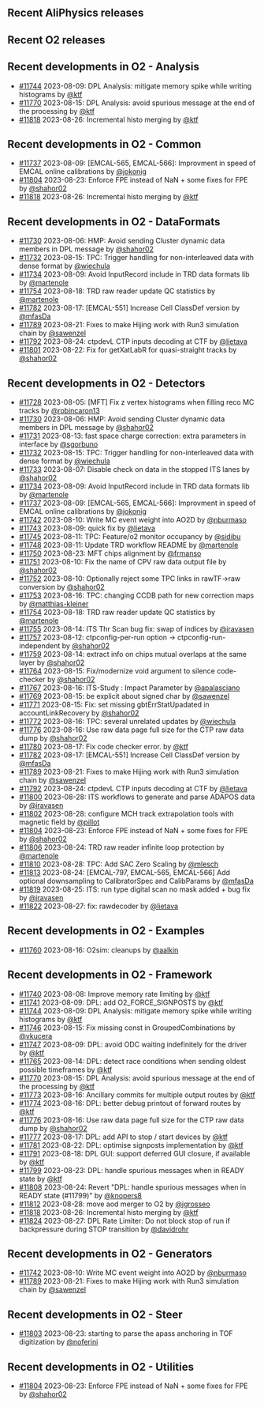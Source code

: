 ## Recent AliPhysics releases
## Recent O2 releases
## Recent developments in O2 - Analysis
- [\#11744](https://github.com/AliceO2Group/AliceO2/pull/11744) 2023-08-09: DPL Analysis: mitigate memory spike while writing histograms by [@ktf](https://github.com/ktf)
- [\#11770](https://github.com/AliceO2Group/AliceO2/pull/11770) 2023-08-15: DPL Analysis: avoid spurious message at the end of the processing by [@ktf](https://github.com/ktf)
- [\#11818](https://github.com/AliceO2Group/AliceO2/pull/11818) 2023-08-26: Incremental histo merging by [@ktf](https://github.com/ktf)
## Recent developments in O2 - Common
- [\#11737](https://github.com/AliceO2Group/AliceO2/pull/11737) 2023-08-09: [EMCAL-565, EMCAL-566]: Improvment in speed of EMCAL online calibrations by [@jokonig](https://github.com/jokonig)
- [\#11804](https://github.com/AliceO2Group/AliceO2/pull/11804) 2023-08-23: Enforce FPE instead of NaN + some fixes for FPE by [@shahor02](https://github.com/shahor02)
- [\#11818](https://github.com/AliceO2Group/AliceO2/pull/11818) 2023-08-26: Incremental histo merging by [@ktf](https://github.com/ktf)
## Recent developments in O2 - DataFormats
- [\#11730](https://github.com/AliceO2Group/AliceO2/pull/11730) 2023-08-06: HMP: Avoid sending Cluster dynamic data members in DPL message by [@shahor02](https://github.com/shahor02)
- [\#11732](https://github.com/AliceO2Group/AliceO2/pull/11732) 2023-08-15: TPC: Trigger handling for non-interleaved data with dense format by [@wiechula](https://github.com/wiechula)
- [\#11734](https://github.com/AliceO2Group/AliceO2/pull/11734) 2023-08-09: Avoid InputRecord include in TRD data formats lib by [@martenole](https://github.com/martenole)
- [\#11754](https://github.com/AliceO2Group/AliceO2/pull/11754) 2023-08-18: TRD raw reader update QC statistics by [@martenole](https://github.com/martenole)
- [\#11782](https://github.com/AliceO2Group/AliceO2/pull/11782) 2023-08-17: [EMCAL-551] Increase Cell ClassDef version by [@mfasDa](https://github.com/mfasDa)
- [\#11789](https://github.com/AliceO2Group/AliceO2/pull/11789) 2023-08-21: Fixes to make Hijing work with Run3 simulation chain by [@sawenzel](https://github.com/sawenzel)
- [\#11792](https://github.com/AliceO2Group/AliceO2/pull/11792) 2023-08-24: ctpdevL CTP inputs decoding at CTF by [@lietava](https://github.com/lietava)
- [\#11801](https://github.com/AliceO2Group/AliceO2/pull/11801) 2023-08-22: Fix for getXatLabR for quasi-straight tracks by [@shahor02](https://github.com/shahor02)
## Recent developments in O2 - Detectors
- [\#11728](https://github.com/AliceO2Group/AliceO2/pull/11728) 2023-08-05: [MFT] Fix z vertex histograms when filling reco MC tracks by [@robincaron13](https://github.com/robincaron13)
- [\#11730](https://github.com/AliceO2Group/AliceO2/pull/11730) 2023-08-06: HMP: Avoid sending Cluster dynamic data members in DPL message by [@shahor02](https://github.com/shahor02)
- [\#11731](https://github.com/AliceO2Group/AliceO2/pull/11731) 2023-08-13: fast space charge correction: extra parameters in interface by [@sgorbuno](https://github.com/sgorbuno)
- [\#11732](https://github.com/AliceO2Group/AliceO2/pull/11732) 2023-08-15: TPC: Trigger handling for non-interleaved data with dense format by [@wiechula](https://github.com/wiechula)
- [\#11733](https://github.com/AliceO2Group/AliceO2/pull/11733) 2023-08-07: Disable check on data in the stopped ITS lanes by [@shahor02](https://github.com/shahor02)
- [\#11734](https://github.com/AliceO2Group/AliceO2/pull/11734) 2023-08-09: Avoid InputRecord include in TRD data formats lib by [@martenole](https://github.com/martenole)
- [\#11737](https://github.com/AliceO2Group/AliceO2/pull/11737) 2023-08-09: [EMCAL-565, EMCAL-566]: Improvment in speed of EMCAL online calibrations by [@jokonig](https://github.com/jokonig)
- [\#11742](https://github.com/AliceO2Group/AliceO2/pull/11742) 2023-08-10: Write MC event weight into AO2D by [@nburmaso](https://github.com/nburmaso)
- [\#11743](https://github.com/AliceO2Group/AliceO2/pull/11743) 2023-08-09: quick fix by [@lietava](https://github.com/lietava)
- [\#11745](https://github.com/AliceO2Group/AliceO2/pull/11745) 2023-08-11: TPC: Feature/o2 monitor occupancy by [@sidibu](https://github.com/sidibu)
- [\#11748](https://github.com/AliceO2Group/AliceO2/pull/11748) 2023-08-11: Update TRD workflow README by [@martenole](https://github.com/martenole)
- [\#11750](https://github.com/AliceO2Group/AliceO2/pull/11750) 2023-08-23: MFT chips alignment by [@frmanso](https://github.com/frmanso)
- [\#11751](https://github.com/AliceO2Group/AliceO2/pull/11751) 2023-08-10: Fix the name of CPV raw data output file by [@shahor02](https://github.com/shahor02)
- [\#11752](https://github.com/AliceO2Group/AliceO2/pull/11752) 2023-08-10: Optionally reject some TPC links in rawTF->raw conversion by [@shahor02](https://github.com/shahor02)
- [\#11753](https://github.com/AliceO2Group/AliceO2/pull/11753) 2023-08-16: TPC: changing CCDB path for new correction maps by [@matthias-kleiner](https://github.com/matthias-kleiner)
- [\#11754](https://github.com/AliceO2Group/AliceO2/pull/11754) 2023-08-18: TRD raw reader update QC statistics by [@martenole](https://github.com/martenole)
- [\#11755](https://github.com/AliceO2Group/AliceO2/pull/11755) 2023-08-14: ITS Thr Scan bug fix: swap of indices by [@iravasen](https://github.com/iravasen)
- [\#11757](https://github.com/AliceO2Group/AliceO2/pull/11757) 2023-08-12: ctpconfig-per-run option -> ctpconfig-run-independent by [@shahor02](https://github.com/shahor02)
- [\#11759](https://github.com/AliceO2Group/AliceO2/pull/11759) 2023-08-14: extract info on chips mutual overlaps at the same layer by [@shahor02](https://github.com/shahor02)
- [\#11764](https://github.com/AliceO2Group/AliceO2/pull/11764) 2023-08-15: Fix/modernize void argument to silence code-checker by [@shahor02](https://github.com/shahor02)
- [\#11767](https://github.com/AliceO2Group/AliceO2/pull/11767) 2023-08-16: ITS-Study : Impact Parameter by [@apalasciano](https://github.com/apalasciano)
- [\#11769](https://github.com/AliceO2Group/AliceO2/pull/11769) 2023-08-15: be explicit about signed char by [@sawenzel](https://github.com/sawenzel)
- [\#11771](https://github.com/AliceO2Group/AliceO2/pull/11771) 2023-08-15: Fix: set missing gbtErrStatUpadated in accountLinkRecovery by [@shahor02](https://github.com/shahor02)
- [\#11772](https://github.com/AliceO2Group/AliceO2/pull/11772) 2023-08-16: TPC: several unrelated updates by [@wiechula](https://github.com/wiechula)
- [\#11776](https://github.com/AliceO2Group/AliceO2/pull/11776) 2023-08-16: Use raw data page full size for the CTP raw data dump by [@shahor02](https://github.com/shahor02)
- [\#11780](https://github.com/AliceO2Group/AliceO2/pull/11780) 2023-08-17: Fix code checker error. by [@ktf](https://github.com/ktf)
- [\#11782](https://github.com/AliceO2Group/AliceO2/pull/11782) 2023-08-17: [EMCAL-551] Increase Cell ClassDef version by [@mfasDa](https://github.com/mfasDa)
- [\#11789](https://github.com/AliceO2Group/AliceO2/pull/11789) 2023-08-21: Fixes to make Hijing work with Run3 simulation chain by [@sawenzel](https://github.com/sawenzel)
- [\#11792](https://github.com/AliceO2Group/AliceO2/pull/11792) 2023-08-24: ctpdevL CTP inputs decoding at CTF by [@lietava](https://github.com/lietava)
- [\#11800](https://github.com/AliceO2Group/AliceO2/pull/11800) 2023-08-28: ITS workflows to generate and parse ADAPOS data by [@iravasen](https://github.com/iravasen)
- [\#11802](https://github.com/AliceO2Group/AliceO2/pull/11802) 2023-08-28: configure MCH track extrapolation tools with magnetic field by [@pillot](https://github.com/pillot)
- [\#11804](https://github.com/AliceO2Group/AliceO2/pull/11804) 2023-08-23: Enforce FPE instead of NaN + some fixes for FPE by [@shahor02](https://github.com/shahor02)
- [\#11806](https://github.com/AliceO2Group/AliceO2/pull/11806) 2023-08-24: TRD raw reader infinite loop protection by [@martenole](https://github.com/martenole)
- [\#11810](https://github.com/AliceO2Group/AliceO2/pull/11810) 2023-08-28: TPC: Add SAC Zero Scaling  by [@mlesch](https://github.com/mlesch)
- [\#11813](https://github.com/AliceO2Group/AliceO2/pull/11813) 2023-08-24: [EMCAL-797, EMCAL-565, EMCAL-566] Add optional downsampling to CalibratorSpec and CalibParams by [@mfasDa](https://github.com/mfasDa)
- [\#11819](https://github.com/AliceO2Group/AliceO2/pull/11819) 2023-08-25: ITS: run type digital scan no mask added + bug fix by [@iravasen](https://github.com/iravasen)
- [\#11822](https://github.com/AliceO2Group/AliceO2/pull/11822) 2023-08-27: fix: rawdecoder by [@lietava](https://github.com/lietava)
## Recent developments in O2 - Examples
- [\#11760](https://github.com/AliceO2Group/AliceO2/pull/11760) 2023-08-16: O2sim: cleanups by [@aalkin](https://github.com/aalkin)
## Recent developments in O2 - Framework
- [\#11740](https://github.com/AliceO2Group/AliceO2/pull/11740) 2023-08-08: Improve memory rate limiting by [@ktf](https://github.com/ktf)
- [\#11741](https://github.com/AliceO2Group/AliceO2/pull/11741) 2023-08-09: DPL: add O2_FORCE_SIGNPOSTS by [@ktf](https://github.com/ktf)
- [\#11744](https://github.com/AliceO2Group/AliceO2/pull/11744) 2023-08-09: DPL Analysis: mitigate memory spike while writing histograms by [@ktf](https://github.com/ktf)
- [\#11746](https://github.com/AliceO2Group/AliceO2/pull/11746) 2023-08-15: Fix missing const in GroupedCombinations by [@vkucera](https://github.com/vkucera)
- [\#11747](https://github.com/AliceO2Group/AliceO2/pull/11747) 2023-08-09: DPL: avoid ODC waiting indefinitely for the driver by [@ktf](https://github.com/ktf)
- [\#11765](https://github.com/AliceO2Group/AliceO2/pull/11765) 2023-08-14: DPL: detect race conditions when sending oldest possible timeframes by [@ktf](https://github.com/ktf)
- [\#11770](https://github.com/AliceO2Group/AliceO2/pull/11770) 2023-08-15: DPL Analysis: avoid spurious message at the end of the processing by [@ktf](https://github.com/ktf)
- [\#11773](https://github.com/AliceO2Group/AliceO2/pull/11773) 2023-08-16: Ancillary commits for multiple output routes by [@ktf](https://github.com/ktf)
- [\#11774](https://github.com/AliceO2Group/AliceO2/pull/11774) 2023-08-16: DPL: better debug printout of forward routes by [@ktf](https://github.com/ktf)
- [\#11776](https://github.com/AliceO2Group/AliceO2/pull/11776) 2023-08-16: Use raw data page full size for the CTP raw data dump by [@shahor02](https://github.com/shahor02)
- [\#11777](https://github.com/AliceO2Group/AliceO2/pull/11777) 2023-08-17: DPL: add API to stop / start devices by [@ktf](https://github.com/ktf)
- [\#11781](https://github.com/AliceO2Group/AliceO2/pull/11781) 2023-08-22: DPL: optimise signposts implementation by [@ktf](https://github.com/ktf)
- [\#11791](https://github.com/AliceO2Group/AliceO2/pull/11791) 2023-08-18: DPL GUI: support deferred GUI closure, if available by [@ktf](https://github.com/ktf)
- [\#11799](https://github.com/AliceO2Group/AliceO2/pull/11799) 2023-08-23: DPL: handle spurious messages when in READY state by [@ktf](https://github.com/ktf)
- [\#11808](https://github.com/AliceO2Group/AliceO2/pull/11808) 2023-08-24: Revert "DPL: handle spurious messages when in READY state (#11799)" by [@knopers8](https://github.com/knopers8)
- [\#11812](https://github.com/AliceO2Group/AliceO2/pull/11812) 2023-08-28: move aod merger to O2 by [@jgrosseo](https://github.com/jgrosseo)
- [\#11818](https://github.com/AliceO2Group/AliceO2/pull/11818) 2023-08-26: Incremental histo merging by [@ktf](https://github.com/ktf)
- [\#11824](https://github.com/AliceO2Group/AliceO2/pull/11824) 2023-08-27: DPL Rate Limiter: Do not block stop of run if backpressure during STOP transition by [@davidrohr](https://github.com/davidrohr)
## Recent developments in O2 - Generators
- [\#11742](https://github.com/AliceO2Group/AliceO2/pull/11742) 2023-08-10: Write MC event weight into AO2D by [@nburmaso](https://github.com/nburmaso)
- [\#11789](https://github.com/AliceO2Group/AliceO2/pull/11789) 2023-08-21: Fixes to make Hijing work with Run3 simulation chain by [@sawenzel](https://github.com/sawenzel)
## Recent developments in O2 - Steer
- [\#11803](https://github.com/AliceO2Group/AliceO2/pull/11803) 2023-08-23: starting to parse the apass anchoring in TOF digitization by [@noferini](https://github.com/noferini)
## Recent developments in O2 - Utilities
- [\#11804](https://github.com/AliceO2Group/AliceO2/pull/11804) 2023-08-23: Enforce FPE instead of NaN + some fixes for FPE by [@shahor02](https://github.com/shahor02)
